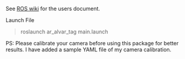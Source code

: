 See [ROS wiki](http://wiki.ros.org/ar_track_alvar) for the users document.


Launch File
> roslaunch ar_alvar_tag main.launch

PS: Please calibrate your camera before using this package for better results. I have added a sample YAML file of my camera calibration. 
